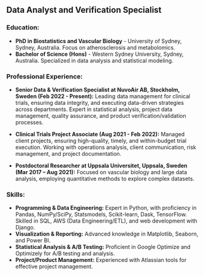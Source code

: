 ## Data Analyst and Verification Specialist

### Education:

- **PhD in Biostatistics and Vascular Biology** - University of Sydney, Sydney, Australia. Focus on atherosclerosis and metabolomics.
- **Bachelor of Science (Hons)** - Western Sydney University, Sydney, Australia. Specialized in data analysis and statistical modeling.

### Professional Experience:

- **Senior Data & Verification Specialist at NuvoAir AB, Stockholm, Sweden (Feb 2022 - Present):** Leading data management for clinical trials, ensuring data integrity, and executing data-driven strategies across departments. Expert in statistical analysis, project data management, quality assurance, and product verification/validation processes.

- **Clinical Trials Project Associate (Aug 2021 - Feb 2022):** Managed client projects, ensuring high-quality, timely, and within-budget trial execution. Working with operations analysis, client communication, risk management, and project documentation.

- **Postdoctoral Researcher at Uppsala Universitet, Uppsala, Sweden (Mar 2017 – Aug 2021):** Focused on vascular biology and large data analysis, employing quantitative methods to explore complex datasets.

### Skills:

- **Programming & Data Engineering:** Expert in Python, with proficiency in Pandas, NumPy/SciPy, Statsmodels, Scikit-learn, Dask, TensorFlow. Skilled in SQL, AWS (Data Engineering/ETL), and web development with Django.
- **Visualization & Reporting:** Advanced knowledge in Matplotlib, Seaborn, and Power BI.
- **Statistical Analysis & A/B Testing:** Proficient in Google Optimize and Optimizely for A/B testing and analysis.
- **Project/Product Management:** Experienced with Atlassian tools for effective project management.
